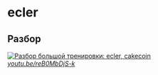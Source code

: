 # ecler

## Разбор

[![Разбор большой тренировки: ecler, cakecoin](https://img.youtube.com/vi/reB0MbDjS-k/mqdefault.jpg)](https://www.youtube.com/watch?v=reB0MbDjS-k)  
*[youtu.be/reB0MbDjS-k](https://www.youtube.com/watch?v=reB0MbDjS-k)*
